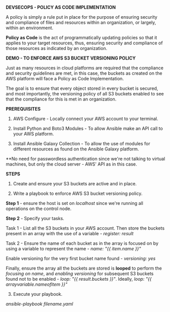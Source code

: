 **DEVSECOPS - POLICY AS CODE IMPLEMENTATION**

A policy is simply a rule put in place for the purpose of ensuring security and compliance of files and resources within an organization, or largely, within an environment.

**Policy as Code** is the act of programmatically updating policies so that it applies to your target resources, thus, ensuring security and compliance of those resources as indicated by an organization.

**DEMO - TO ENFORCE AWS S3 BUCKET VERSIONING POLICY**

Just as many resources in cloud platforms are required that the compliance and security guidelines are met, in this case, the buckets as created on the AWS platform will face a Policy as Code Implementation.

The goal is to ensure that every object stored in every bucket is secured, and most importantly, the versioning policy of all S3 buckets enabled to see that the compliance for this is met in an organization.

**PREREQUISITES**

1.  AWS Configure - Locally connect your AWS account to your terminal.

2.  Install Python and Boto3 Modules - To allow Ansible make an API call to your AWS platform.

3.  Install Ansible Galaxy Collection - To allow the use of modules for different resources as found on the Ansible Galaxy platform.

**No need for passwordless authentication since we're not talking to virtual machines, but only the cloud server - AWS' API as in this case.

**STEPS**

1. Create and ensure your S3 buckets are active and in place.

2. Write a playbook to enforce AWS S3 bucket versioning policy.

**Step 1** - ensure the host is set on _localhost_ since we're running all operations on the control node.

**Step 2** - Specify your tasks.

Task 1 - List all the S3 buckets in your AWS account. Then store the buckets present in an array with the use of a variable - _register: result_

Task 2 - Ensure the name of each bucket as in the array is focused on by using a variable to represent the name - _name: "{{ item.name }}"_

Enable versioning for the very first bucket name found - _versioning: yes_

Finally, ensure the array all the buckets are stored is **looped** to perform the _focusing on name_, and _enabling versioning_ for subsequent S3 buckets found not to be enabled - _loop: "{{ result.buckets }}"_. Ideally, _loop: "{{ arrayvariable.nameofitem }}"_

3. Execute your playbook.

_ansible-playbook filename.yaml_
